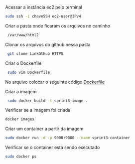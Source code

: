Acessar a instância ec2 pelo terminal
```sh
sudo ssh -i chaveSSH ec2-user@IPv4
```

Criar a pasta onde ficaram os arquivos no caminho
 ```sh
  /var/www/html2
```

Clonar os arquivos do github nessa pasta
 ```sh
  git clone LinkGthub HTTPS
 ```
 
Criar o Dockerfile
 ```sh
  sudo vim Dockerfile
 ```
No arquivo colocar o seguinte código
[Dockerfile](https://github.com/Compass-pb-aws-2023-Univesp/sprint-3-pb-aws-univesp/blob/grupo-1/Dockerfile)

Criar a imagem
 ```sh
  sudo docker build -t sprint3-image .
 ```
Verificar se a imagem foi criada
 ```sh
 docker images
 ```
 
Criar um container a partir da imagem
```sh
sudo docker run -d -p 9000:9000 --name sprint3-container 
```

Verificar se o container está sendo executado
```sh
sudo docker ps
```
